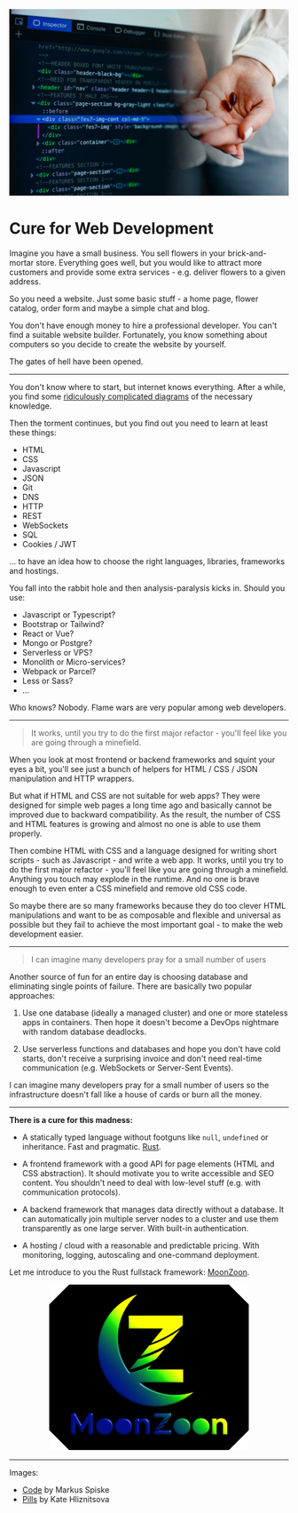 <img src="images/code_and_pills.jpg">

# Cure for Web Development

Imagine you have a small business. You sell flowers in your brick-and-mortar store. Everything goes well, but you would like to attract more customers and provide some extra services - e.g. deliver flowers to a given address.

So you need a website. Just some basic stuff - a home page, flower catalog, order form and maybe a simple chat and blog. 

You don't have enough money to hire a professional developer. You can't find a suitable website builder. Fortunately, you know something about computers so you decide to create the website by yourself.

The gates of hell have been opened.

---

You don't know where to start, but internet knows everything. After a while, you find some [ridiculously complicated diagrams](https://github.com/kamranahmedse/developer-roadmap) of the necessary knowledge.

Then the torment continues, but you find out you need to learn at least these things:
- HTML
- CSS
- Javascript
- JSON
- Git
- DNS
- HTTP
- REST
- WebSockets
- SQL
- Cookies / JWT

... to have an idea how to choose the right languages, libraries, frameworks and hostings.

You fall into the rabbit hole and then analysis-paralysis kicks in. Should you use:
- Javascript or Typescript?
- Bootstrap or Tailwind?
- React or Vue?
- Mongo or Postgre?
- Serverless or VPS?
- Monolith or Micro-services?
- Webpack or Parcel?
- Less or Sass?
- ...

Who knows? Nobody. Flame wars are very popular among web developers.

---

> It works, until you try to do the first major refactor - you'll feel like you are going through a minefield.

When you look at most frontend or backend frameworks and squint your eyes a bit, you'll see just a bunch of helpers for HTML / CSS / JSON manipulation and HTTP wrappers. 

But what if HTML and CSS are not suitable for web apps? They were designed for simple web pages a long time ago and basically cannot be improved due to backward compatibility. As the result, the number of CSS and HTML features is growing and almost no one is able to use them properly.

Then combine HTML with CSS and a language designed for writing short scripts - such as Javascript - and write a web app. It works, until you try to do the first major refactor - you'll feel like you are going through a minefield. Anything you touch may explode in the runtime. And no one is brave enough to even enter a CSS minefield and remove old CSS code.

So maybe there are so many frameworks because they do too clever HTML manipulations and want to be as composable and flexible and universal as possible but they fail to achieve the most important goal - to make the web development easier.

---

> I can imagine many developers pray for a small number of users

Another source of fun for an entire day is choosing database and eliminating single points of failure. There are basically two popular approaches:

1. Use one database (ideally a managed cluster) and one or more stateless apps in containers. Then hope it doesn't become a DevOps nightmare with random database deadlocks.

2. Use serverless functions and databases and hope you don't have cold starts, don't receive a surprising invoice and don't need real-time communication (e.g. WebSockets or Server-Sent Events).

I can imagine many developers pray for a small number of users so the infrastructure doesn't fall like a house of cards or burn all the money.

---

**There is a cure for this madness:**

- A statically typed language without footguns like `null`, `undefined` or inheritance. Fast and pragmatic. [Rust](https://www.rust-lang.org/).

- A frontend framework with a good API for page elements (HTML and CSS abstraction). It should motivate you to write accessible and SEO content. You shouldn't need to deal with low-level stuff (e.g. with communication protocols).

- A backend framework that manages data directly without a database. It can automatically join multiple server nodes to a cluster and use them transparently as one large server. With built-in authentication.

- A hosting / cloud with a reasonable and predictable pricing. With monitoring, logging, autoscaling and one-command deployment.

Let me introduce to you the Rust fullstack framework: [MoonZoon](https://moonzoon.rs).

<p align="center">
  <img src="images/MoonZoon.png" width="360" title="MoonZoon logo">
</p>

---

Images:
- [Code](https://unsplash.com/photos/MI9-PY5cyNs) by Markus Spiske
- [Pills](https://unsplash.com/photos/Nqj2XWHy4K0) by Kate Hliznitsova 
